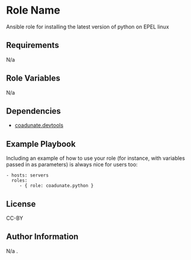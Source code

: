 Role Name
=========

Ansible role for installing the latest version of python on EPEL linux 

Requirements
------------

N/a

Role Variables
--------------

N/a

Dependencies
------------

 - [coadunate.devtools](https://github.com/coadunate/ansible-role-devtools.git)

Example Playbook
----------------

Including an example of how to use your role (for instance, with variables passed in as parameters) is always nice for users too:

    - hosts: servers
      roles:
         - { role: coadunate.python }

License
-------

CC-BY

Author Information
------------------

N/a
.
